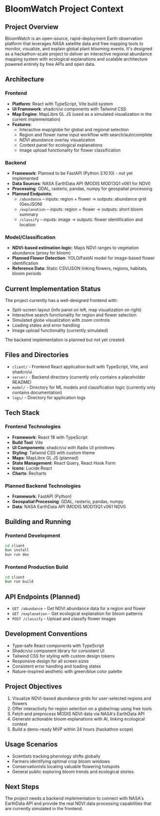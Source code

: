 # BloomWatch Project Context

## Project Overview

BloomWatch is an open-source, rapid-deployment Earth observation platform that leverages NASA satellite data and free mapping tools to monitor, visualize, and explain global plant blooming events. It's designed as a hackathon-scale project to deliver an interactive regional abundance mapping system with ecological explanations and scalable architecture powered entirely by free APIs and open data.

## Architecture

### Frontend
- **Platform**: React with TypeScript, Vite build system
- **UI Framework**: shadcn/ui components with Tailwind CSS
- **Map Engine**: MapLibre GL JS (used as a simulated visualization in the current implementation)
- **Features**:
  - Interactive map/globe for global and regional selection
  - Region and flower name input workflow with search/autocomplete
  - NDVI abundance overlay visualization
  - Context panel for ecological explanations
  - Image upload functionality for flower classification

### Backend
- **Framework**: Planned to be FastAPI (Python 3.10.10) - not yet implemented
- **Data Sources**: NASA EarthData API (MODIS MOD13Q1 v061 for NDVI)
- **Processing**: GDAL, rasterio, pandas, numpy for geospatial processing
- **Planned Endpoints**:
  - `/abundance` – inputs: region + flower → outputs: abundance grid (GeoJSON)
  - `/explanation` – inputs: region + flower → outputs: short bloom summary
  - `/classify` – inputs: image → outputs: flower identification and location

### Model/Classification
- **NDVI-based estimation logic**: Maps NDVI ranges to vegetation abundance (proxy for bloom)
- **Planned Flower Detection**: YOLO/FastAI model for image-based flower identification
- **Reference Data**: Static CSV/JSON linking flowers, regions, habitats, bloom periods

## Current Implementation Status

The project currently has a well-designed frontend with:
- Split-screen layout (info panel on left, map visualization on right)
- Interactive search functionality for region and flower selection
- Simulated globe visualization with zoom controls
- Loading states and error handling
- Image upload functionality (currently simulated)

The backend implementation is planned but not yet created.

## Files and Directories

- `client/` - Frontend React application built with TypeScript, Vite, and shadcn/ui
- `server/` - Backend directory (currently only contains a placeholder README)
- `model/` - Directory for ML models and classification logic (currently only contains documentation)
- `logs/` - Directory for application logs

## Tech Stack

### Frontend Technologies
- **Framework**: React 18 with TypeScript
- **Build Tool**: Vite
- **UI Components**: shadcn/ui with Radix UI primitives
- **Styling**: Tailwind CSS with custom theme
- **Maps**: MapLibre GL JS (planned)
- **State Management**: React Query, React Hook Form
- **Icons**: Lucide React
- **Charts**: Recharts

### Planned Backend Technologies
- **Framework**: FastAPI (Python)
- **Geospatial Processing**: GDAL, rasterio, pandas, numpy
- **Data**: NASA EarthData API (MODIS MOD13Q1 v061 NDVI)

## Building and Running

### Frontend Development
```bash
cd client
bun install
bun run dev
```

### Frontend Production Build
```bash
cd client
bun run build
```

## API Endpoints (Planned)

- `GET /abundance` - Get NDVI abundance data for a region and flower
- `GET /explanation` - Get ecological explanation for bloom patterns
- `POST /classify` - Upload and classify flower images

## Development Conventions

- Type-safe React components with TypeScript
- Shadcn/ui component library for consistent UI
- Tailwind CSS for styling with custom design tokens
- Responsive design for all screen sizes
- Consistent error handling and loading states
- Nature-inspired aesthetic with green/blue color palette

## Project Objectives

1. Visualize NDVI-based abundance grids for user-selected regions and flowers
2. Offer interactivity for region selection on a globe/map using free tools
3. Fetch and preprocess MODIS NDVI data via NASA's EarthData API
4. Generate actionable bloom explanations with AI, linking ecological context
5. Build a demo-ready MVP within 24 hours (hackathon scope)

## Usage Scenarios

- Scientists tracking phenology shifts globally
- Farmers identifying optimal crop bloom windows
- Conservationists locating valuable flowering hotspots
- General public exploring bloom trends and ecological stories

## Next Steps

The project needs a backend implementation to connect with NASA's EarthData API and provide the real NDVI data processing capabilities that are currently simulated in the frontend.